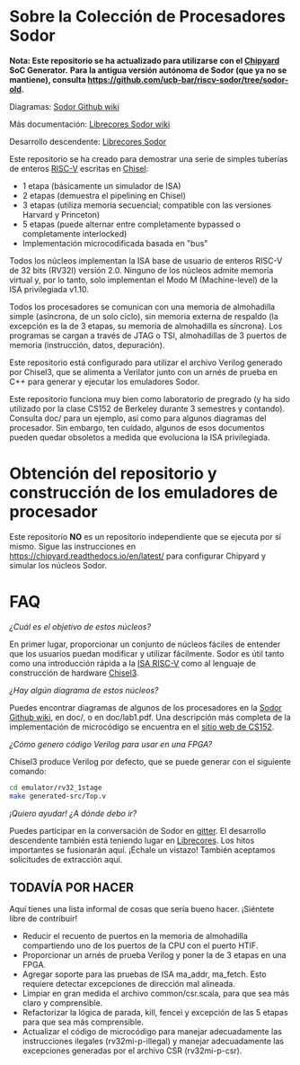 Sobre la Colección de Procesadores Sodor
====================================

**Nota: Este repositorio se ha actualizado para utilizarse con el [Chipyard](https://github.com/ucb-bar/chipyard) SoC Generator.**
**Para la antigua versión autónoma de Sodor (que ya no se mantiene), consulta https://github.com/ucb-bar/riscv-sodor/tree/sodor-old.**

Diagramas: [Sodor Github wiki](https://github.com/ucb-bar/riscv-sodor/wiki)

Más documentación: [Librecores Sodor wiki](https://github.com/librecores/riscv-sodor/wiki)

Desarrollo descendente: [Librecores Sodor](https://github.com/librecores/riscv-sodor)


Este repositorio se ha creado para demostrar una serie de simples tuberías de enteros [RISC-V](http://riscv.org) escritas en [Chisel](http://chisel.eecs.berkeley.edu):

* 1 etapa (básicamente un simulador de ISA)
* 2 etapas (demuestra el pipelining en Chisel)
* 3 etapas (utiliza memoria secuencial; compatible con las versiones Harvard y Princeton)
* 5 etapas (puede alternar entre completamente bypassed o completamente interlocked)
* Implementación microcodificada basada en "bus"

Todos los núcleos implementan la ISA base de usuario de enteros RISC-V de 32 bits (RV32I) versión 2.0. Ninguno de los núcleos admite memoria virtual y, por lo tanto, solo implementan el Modo M (Machine-level) de la ISA privilegiada v1.10.

Todos los procesadores se comunican con una memoria de almohadilla simple (asíncrona, de un solo ciclo), sin memoria externa de respaldo (la excepción es la de 3 etapas, su memoria de almohadilla es síncrona). Los programas se cargan a través de JTAG o TSI, almohadillas de 3 puertos de memoria (instrucción, datos, depuración).

Este repositorio está configurado para utilizar el archivo Verilog generado por Chisel3, que se alimenta a Verilator junto con un arnés de prueba en C++ para generar y ejecutar los emuladores Sodor.

Este repositorio funciona muy bien como laboratorio de pregrado (y ha sido utilizado por la clase CS152 de Berkeley durante 3 semestres y contando). Consulta doc/ para un ejemplo, así como para algunos diagramas del procesador. Sin embargo, ten cuidado, algunos de esos documentos pueden quedar obsoletos a medida que evoluciona la ISA privilegiada.



Obtención del repositorio y construcción de los emuladores de procesador
=====================================================

Este repositorio **NO** es un repositorio independiente que se ejecuta por sí mismo. Sigue las instrucciones en https://chipyard.readthedocs.io/en/latest/ para configurar Chipyard y simular los núcleos Sodor.

FAQ
===

*¿Cuál es el objetivo de estos núcleos?*

En primer lugar, proporcionar un conjunto de núcleos fáciles de entender que los usuarios puedan modificar y utilizar fácilmente. Sodor es útil tanto como una introducción rápida a la [ISA RISC-V](http://riscv.org) como al lenguaje de construcción de hardware [Chisel3](http://chisel.eecs.berkeley.edu).

*¿Hay algún diagrama de estos núcleos?*

Puedes encontrar diagramas de algunos de los procesadores en la [Sodor Github wiki](https://github.com/ucb-bar/riscv-sodor/wiki), en doc/, o en doc/lab1.pdf. Una descripción más completa de la implementación de microcódigo se encuentra en el [sitio web de CS152](http://inst.eecs.berkeley.edu/~cs152/sp12/handouts/microcode.pdf).


*¿Cómo genero código Verilog para usar en una FPGA?*

Chisel3 produce Verilog por defecto, que se puede generar con el siguiente comando:
```bash
cd emulator/rv32_1stage
make generated-src/Top.v
```

*¡Quiero ayudar! ¿A dónde debo ir?*

Puedes participar en la conversación de Sodor en [gitter](https://gitter.im/librecores/riscv-sodor). El desarrollo descendente también está teniendo lugar en [Librecores](https://github.com/librecores/riscv-sodor). Los hitos importantes se fusionarán aquí. ¡Échale un vistazo! También aceptamos solicitudes de extracción aquí.

TODAVÍA POR HACER
-----------------

Aquí tienes una lista informal de cosas que sería bueno hacer. ¡Siéntete libre de contribuir!

* Reducir el recuento de puertos en la memoria de almohadilla compartiendo uno de los puertos de la CPU con el puerto HTIF.
* Proporcionar un arnés de prueba Verilog y poner la de 3 etapas en una FPGA.
* Agregar soporte para las pruebas de ISA ma_addr, ma_fetch. Esto requiere detectar excepciones de dirección mal alineada.
* Limpiar en gran medida el archivo common/csr.scala, para que sea más claro y comprensible.
* Refactorizar la lógica de parada, kill, fencei y excepción de las 5 etapas para que sea más comprensible.
* Actualizar el código de microcódigo para manejar adecuadamente las instrucciones ilegales (rv32mi-p-illegal) y manejar adecuadamente las excepciones generadas por el archivo CSR (rv32mi-p-csr).